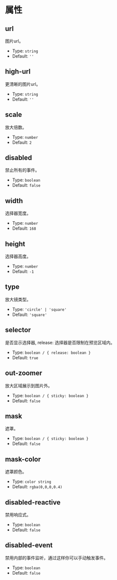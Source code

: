 # 属性

## url

图片url。

- Type: `string`
- Default: `''`

## high-url

更清晰的图片url。

- Type: `string`
- Default: `''`

## scale

放大倍数。

- Type: `number`
- Default: `2`

## disabled

禁止所有的事件。

- Type: `boolean`
- Default: `false`

## width

选择器宽度。

- Type: `number`
- Default: `168`

## height

选择器高度。

- Type: `number`
- Default: `-1`

## type

放大镜类型。

- Type: `'circle' | 'square'`
- Default: `'square'`

## selector

是否显示选择器, release: 选择器是否限制在预览区域内。

- Type: `boolean / { release: boolean }`
- Default: `true`

## out-zoomer

放大区域展示到图片外。

- Type: `boolean / { sticky: boolean }`
- Default: `false`

## mask

遮罩。

- Type: `boolean / { sticky: boolean }`
- Default: `false`

## mask-color

遮罩颜色。

- Type: `color string`
- Default: `rgba(0,0,0,0.4)`

## disabled-reactive

禁用响应式。

- Type: `boolean`
- Default: `false`

## disabled-event

禁用内部的事件监听，通过这样你可以手动触发事件。

- Type: `boolean`
- Default: `false`